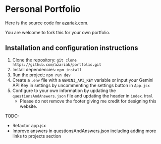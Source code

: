 # Personal Portfolio

Here is the source code for [azariak.com](https://www.azariak.com/). 

You are welcome to fork this for your own portfolio.

## Installation and configuration instructions 
1. Clone the repository: `git clone https://github.com/azariak/portfolio.git`
2. Install dependencies: `npm install`
3. Run the project: `npm run dev`
4. Create a `.env` file with a `GEMINI_API_KEY` variable or input your Gemini API Key in settings by uncommenting the settings button in `App.jsx` 
5. Configure to your own information by updating the `questionsAndAnswers.json` file and updating the header in `index.html`
    - Please do not remove the footer giving me credit for designing this website.

TODO:
- Refactor app.jsx
- Improve answers in questionsAndAnswers.json including adding more links to projects section
